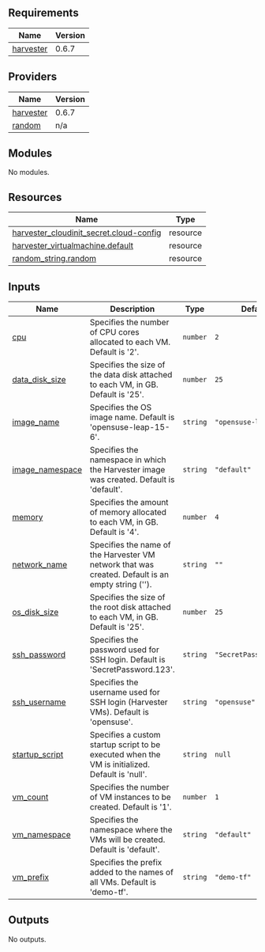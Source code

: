 ## Requirements

| Name | Version |
|------|---------|
| <a name="requirement_harvester"></a> [harvester](#requirement\_harvester) | 0.6.7 |

## Providers

| Name | Version |
|------|---------|
| <a name="provider_harvester"></a> [harvester](#provider\_harvester) | 0.6.7 |
| <a name="provider_random"></a> [random](#provider\_random) | n/a |

## Modules

No modules.

## Resources

| Name | Type |
|------|------|
| [harvester_cloudinit_secret.cloud-config](https://registry.terraform.io/providers/harvester/harvester/0.6.7/docs/resources/cloudinit_secret) | resource |
| [harvester_virtualmachine.default](https://registry.terraform.io/providers/harvester/harvester/0.6.7/docs/resources/virtualmachine) | resource |
| [random_string.random](https://registry.terraform.io/providers/hashicorp/random/latest/docs/resources/string) | resource |

## Inputs

| Name | Description | Type | Default | Required |
|------|-------------|------|---------|:--------:|
| <a name="input_cpu"></a> [cpu](#input\_cpu) | Specifies the number of CPU cores allocated to each VM. Default is '2'. | `number` | `2` | no |
| <a name="input_data_disk_size"></a> [data\_disk\_size](#input\_data\_disk\_size) | Specifies the size of the data disk attached to each VM, in GB. Default is '25'. | `number` | `25` | no |
| <a name="input_image_name"></a> [image\_name](#input\_image\_name) | Specifies the OS image name. Default is 'opensuse-leap-15-6'. | `string` | `"opensuse-leap-15-6"` | no |
| <a name="input_image_namespace"></a> [image\_namespace](#input\_image\_namespace) | Specifies the namespace in which the Harvester image was created. Default is 'default'. | `string` | `"default"` | no |
| <a name="input_memory"></a> [memory](#input\_memory) | Specifies the amount of memory allocated to each VM, in GB. Default is '4'. | `number` | `4` | no |
| <a name="input_network_name"></a> [network\_name](#input\_network\_name) | Specifies the name of the Harvester VM network that was created. Default is an empty string (''). | `string` | `""` | no |
| <a name="input_os_disk_size"></a> [os\_disk\_size](#input\_os\_disk\_size) | Specifies the size of the root disk attached to each VM, in GB. Default is '25'. | `number` | `25` | no |
| <a name="input_ssh_password"></a> [ssh\_password](#input\_ssh\_password) | Specifies the password used for SSH login. Default is 'SecretPassword.123'. | `string` | `"SecretPassword.123"` | no |
| <a name="input_ssh_username"></a> [ssh\_username](#input\_ssh\_username) | Specifies the username used for SSH login (Harvester VMs). Default is 'opensuse'. | `string` | `"opensuse"` | no |
| <a name="input_startup_script"></a> [startup\_script](#input\_startup\_script) | Specifies a custom startup script to be executed when the VM is initialized. Default is 'null'. | `string` | `null` | no |
| <a name="input_vm_count"></a> [vm\_count](#input\_vm\_count) | Specifies the number of VM instances to be created. Default is '1'. | `number` | `1` | no |
| <a name="input_vm_namespace"></a> [vm\_namespace](#input\_vm\_namespace) | Specifies the namespace where the VMs will be created. Default is 'default'. | `string` | `"default"` | no |
| <a name="input_vm_prefix"></a> [vm\_prefix](#input\_vm\_prefix) | Specifies the prefix added to the names of all VMs. Default is 'demo-tf'. | `string` | `"demo-tf"` | no |

## Outputs

No outputs.
